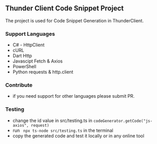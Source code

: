 ## Thunder Client Code Snippet Project

The project is used for Code Snippet Generation in ThunderClient.

### Support Languages

- C# - HttpClient
- cURL
- Dart Http
- Javascipt Fetch & Axios
- PowerShell
- Python requests & http.client

### Contribute

- if you need support for other languages please submit PR.

### Testing

- change the id value in src/testing.ts in `codeGenerator.getCode("js-axios", request)`
- run ` npx ts-node src/testing.ts` in the terminal
- copy the generated code and test it locally or in any online tool
